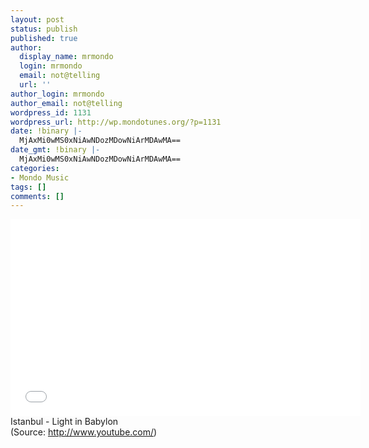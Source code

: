 ```yaml
---
layout: post
status: publish
published: true
author:
  display_name: mrmondo
  login: mrmondo
  email: not@telling
  url: ''
author_login: mrmondo
author_email: not@telling
wordpress_id: 1131
wordpress_url: http://wp.mondotunes.org/?p=1131
date: !binary |-
  MjAxMi0wMS0xNiAwNDozMDowNiArMDAwMA==
date_gmt: !binary |-
  MjAxMi0wMS0xNiAwNDozMDowNiArMDAwMA==
categories:
- Mondo Music
tags: []
comments: []
---
```

<iframe width="560" height="315" src="//www.youtube.com/embed/FrvlsfEfB3M" frameborder="0"> </iframe>
Istanbul - Light in Babylon
<div class="attribution">(<span>Source:</span> <a href="http://www.youtube.com/">http://www.youtube.com/</a>)</div>
